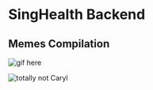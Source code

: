 # SingHealth Backend

## Memes Compilation

![gif here](https://media.giphy.com/media/cFkiFMDg3iFoI/giphy.gif)

![totally not Caryl](https://i.kym-cdn.com/photos/images/original/001/624/070/2ac.jpg)
